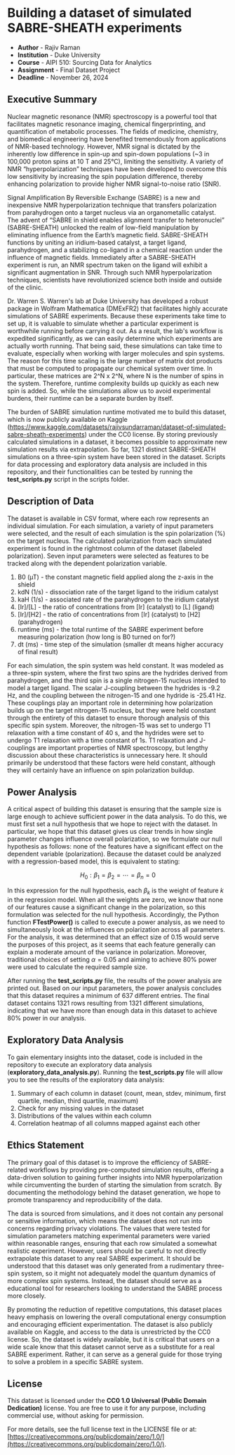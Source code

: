 # Building a dataset of simulated SABRE-SHEATH experiments

- **Author** - Rajiv Raman
- **Institution** - Duke University
- **Course** - AIPI 510: Sourcing Data for Analytics
- **Assignment** - Final Dataset Project
- **Deadline** - November 26, 2024

## Executive Summary

Nuclear magnetic resonance (NMR) spectroscopy is a powerful tool that facilitates magnetic resonance imaging, chemical fingerprinting, and quantification of metabolic processes.  The fields of medicine, chemistry, and biomedical engineering have benefited tremendously from applications of NMR-based technology. However, NMR signal is dictated by the inherently low difference in spin-up and spin-down populations (~3 in 100,000 proton spins at 10 T and 25°C), limiting the sensitivity. A variety of NMR “hyperpolarization” techniques have been developed to overcome this low sensitivity by increasing the spin population difference, thereby enhancing polarization to provide higher NMR signal-to-noise ratio (SNR). 

Signal Amplification By Reversible Exchange (SABRE) is a new and inexpensive NMR hyperpolarization technique that transfers polarization from parahydrogen onto a target nucleus via an organometallic catalyst. The advent of “SABRE in shield enables alignment transfer to heteronuclei” (SABRE-SHEATH) unlocked the realm of low-field manipulation by eliminating influence from the Earth’s magnetic field. SABRE-SHEATH functions by uniting an iridium-based catalyst, a target ligand, parahydrogen, and a stabilizing co-ligand in a chemical reaction under the influence of magnetic fields. Immediately after a SABRE-SHEATH experiment is run, an NMR spectrum taken on the ligand will exhibit a significant augmentation in SNR. Through such NMR hyperpolarization techniques, scientists have revolutionized science both inside and outside of the clinic.

Dr. Warren S. Warren's lab at Duke University has developed a robust package in Wolfram Mathematica (DMExFR2) that facilitates highly accurate simulations of SABRE experiments. Because these experiments take time to set up, it is valuable to simulate whether a particular experiment is worthwhile running before carrying it out. As a result, the lab's workflow is expedited significantly, as we can easily determine which experiments are actually worth running. That being said, these simulations can take time to evaluate, especially when working with larger molecules and spin systems. The reason for this time scaling is the large number of matrix dot products that must be computed to propagate our chemical system over time. In particular, these matrices are 2^N x 2^N, where N is the number of spins in the system. Therefore, runtime complexity builds up quickly as each new spin is added. So, while the simulations allow us to avoid experimental burdens, their runtime can be a separate burden by itself.

The burden of SABRE simulation runtime motivated me to build this dataset, which is now publicly available on Kaggle (https://www.kaggle.com/datasets/rajivsundarraman/dataset-of-simulated-sabre-sheath-experiments) under the CC0 license. By storing previously calculated simulations in a dataset, it becomes possible to approximate new simulation results via extrapolation. So far, 1321 distinct SABRE-SHEATH simulations on a three-spin system have been stored in the dataset. Scripts for data processing and exploratory data analysis are included in this repository, and their functionalities can be tested by running the **test_scripts.py** script in the scripts folder.

## Description of Data

The dataset is available in CSV format, where each row represents an individual simulation. For each simulation, a variety of input parameters were selected, and the result of each simulation is the spin polarization (%) on the target nucleus. The calculated polarization from each simulated experiment is found in the rightmost column of the dataset (labeled polarization). Seven input parameters were selected as features to be tracked along with the dependent polarization variable.

1. B0 (µT) - the constant magnetic field applied along the z-axis in the shield
2. kdN (1/s) - dissociation rate of the target ligand to the iridium catalyst
3. kaH (1/s) - associated rate of the parahydrogen to the iridium catalyst
4. \[Ir]/\[L] - the ratio of concentrations from \[Ir] (catalyst) to \[L] (ligand)
5. \[Ir]/\[H2] - the ratio of concentrations from \[Ir] (catalyst) to \[H2] (parahydrogen)
6. runtime (ms) - the total runtime of the SABRE experiment before measuring polarization (how long is B0 turned on for?)
7. dt (ms) - time step of the simulation (smaller dt means higher accuracy of final result)

For each simulation, the spin system was held constant. It was modeled as a three-spin system, where the first two spins are the hydrides derived from parahydrogen, and the third spin is a single nitrogen-15 nucleus intended to model a target ligand. The scalar J-coupling between the hydrides is -9.2 Hz, and the coupling between the nitrogen-15 and one hydride is -25.41 Hz. These couplings play an important role in determining how polarization builds up on the target nitrogen-15 nucleus, but they were held constant through the entirety of this dataset to ensure thorough analysis of this specific spin system. Moreover, the nitrogen-15 was set to undergo T1 relaxation with a time constant of 40 s, and the hydrides were set to undergo T1 relaxation with a time constant of 1s. T1 relaxation and J-couplings are important properties of NMR spectroscopy, but lengthy discussion about these characteristics is unnecessary here. It should primarily be understood that these factors were held constant, although they will certainly have an influence on spin polarization buildup.

## Power Analysis

A critical aspect of building this dataset is ensuring that the sample size is large enough to achieve sufficient power in the data analysis. To do this, we must first set a null hypothesis that we hope to reject with the dataset. In particular, we hope that this dataset gives us clear trends in how single parameter changes influence overall polarization, so we formulate our null hypothesis as follows: none of the features have a significant effect on the dependent variable (polarization). Because the dataset could be analyzed with a regression-based model, this is equivalent to stating:

$$H_0: \beta_1 = \beta_2 = \cdots = \beta_n = 0$$

In this expression for the null hypothesis, each $\beta_k$ is the weight of feature $k$ in the regression model. When all the weights are zero, we know that none of our features cause a significant change in the polarization, so this formulation was selected for the null hypothesis. Accordingly, the Python function **FTestPower()** is called to execute a power analysis, as we need to simultaneously look at the influences on polarization across all parameters. For the analysis, it was determined that an effect size of 0.15 would serve the purposes of this project, as it seems that each feature generally can explain a moderate amount of the variance in polarization. Moreover, traditional choices of setting $\alpha = 0.05$ and aiming to achieve 80% power were used to calculate the required sample size.

After running the **test_scripts.py** file, the results of the power analysis are printed out. Based on our input parameters, the power analysis concludes that this dataset requires a minimum of 637 different entries. The final dataset contains 1321 rows resulting from 1321 different simulations, indicating that we have more than enough data in this dataset to achieve 80% power in our analysis.

## Exploratory Data Analysis

To gain elementary insights into the dataset, code is included in the repository to execute an exploratory data analysis (**exploratory_data_analysis.py**). Running the **test_scripts.py** file will allow you to see the results of the exploratory data analysis:

1. Summary of each column in dataset (count, mean, stdev, minimum, first quartile, median, third quartile, maximum)
2. Check for any missing values in the dataset
3. Distributions of the values within each column
4. Correlation heatmap of all columns mapped against each other

## Ethics Statement

The primary goal of this dataset is to improve the efficiency of SABRE-related workflows by providing pre-computed simulation results, offering a data-driven solution to gaining further insights into NMR hyperpolarization while circumventing the burden of starting the simulation from scratch. By documenting the methodology behind the dataset generation, we hope to promote transparency and reproducibility of the data.

The data is sourced from simulations, and it does not contain any personal or sensitive information, which means the dataset does not run into concerns regarding privacy violations. The values that were tested for simulation parameters matching experimental parameters were varied within reasonable ranges, ensuring that each row simulated a somewhat realistic experiment. However, users should be careful to not directly extrapolate this dataset to any real SABRE experiment. It should be understood that this dataset was only generated from a rudimentary three-spin system, so it might not adequately model the quantum dynamics of more complex spin systems. Instead, the dataset should serve as a educational tool for researchers looking to understand the SABRE process more closely.

By promoting the reduction of repetitive computations, this dataset places heavy emphasis on lowering the overall computational energy consumption and encouraging efficient experimentation. The dataset is also publicly available on Kaggle, and access to the data is unrestricted by the CC0 license. So, the dataset is widely available, but it is critical that users on a wide scale know that this dataset cannot serve as a substitute for a real SABRE experiment. Rather, it can serve as a general guide for those trying to solve a problem in a specific SABRE system.

## License

This dataset is licensed under the **CC0 1.0 Universal (Public Domain Dedication)** license. You are free to use it for any purpose, including commercial use, without asking for permission.

For more details, see the full license text in the LICENSE file or at:
[https://creativecommons.org/publicdomain/zero/1.0/](https://creativecommons.org/publicdomain/zero/1.0/).


